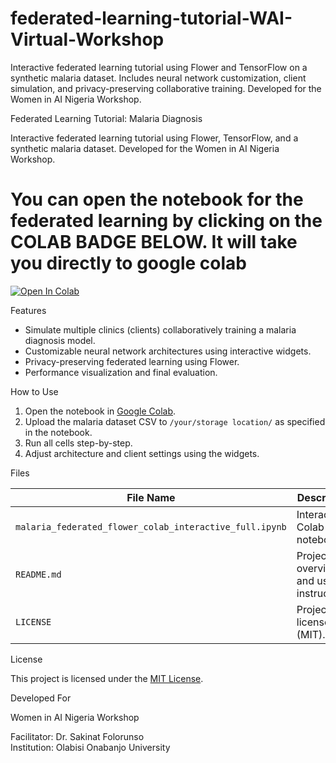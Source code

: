# federated-learning-tutorial-WAI-Virtual-Workshop
Interactive federated learning tutorial using Flower and TensorFlow on a synthetic malaria dataset. Includes neural network customization, client simulation, and privacy-preserving collaborative training. Developed for the Women in AI Nigeria Workshop.

Federated Learning Tutorial: Malaria Diagnosis

Interactive federated learning tutorial using Flower, TensorFlow, and a synthetic malaria dataset. Developed for the Women in AI Nigeria Workshop.

# You can open the notebook for the federated learning by clicking on the COLAB BADGE BELOW. It will take you directly to google colab 

[![Open In Colab](https://colab.research.google.com/assets/colab-badge.svg)](https://colab.research.google.com/github/your-username/federated-learning-malaria-tutorial/blob/main/Interactive_Federated_Malaria_Workshop_Notebook(3).ipynb)


Features

- Simulate multiple clinics (clients) collaboratively training a malaria diagnosis model.
- Customizable neural network architectures using interactive widgets.
- Privacy-preserving federated learning using Flower.
- Performance visualization and final evaluation.


How to Use

1. Open the notebook in [Google Colab](https://colab.research.google.com/).
2. Upload the malaria dataset CSV to `/your/storage location/` as specified in the notebook.
3. Run all cells step-by-step.
4. Adjust architecture and client settings using the widgets.


Files

| File Name                                          | Description                                        |
|----------------------------------------------------|----------------------------------------------------|
| `malaria_federated_flower_colab_interactive_full.ipynb` | Interactive Colab notebook.                        |
| `README.md`                                        | Project overview and usage instructions.           |
| `LICENSE`                                          | Project license (MIT).                             |


License

This project is licensed under the [MIT License](LICENSE).

Developed For

Women in AI Nigeria Workshop  

Facilitator: Dr. Sakinat Folorunso  
Institution: Olabisi Onabanjo University

